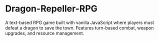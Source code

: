 # Dragon-Repeller-RPG
A text-based RPG game built with vanilla JavaScript where players must defeat a dragon to save the town. Features turn-based combat, weapon upgrades, and resource management.
